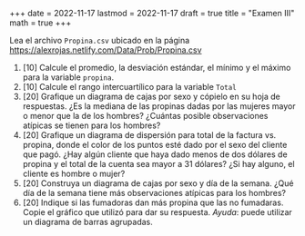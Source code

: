 +++
date      = 2022-11-17
lastmod   = 2022-11-17
draft     = true
title     = "Examen III"
math      = true
+++

Lea el archivo `Propina.csv` ubicado en la página https://alexrojas.netlify.com/Data/Prob/Propina.csv

1. [10] Calcule el promedio, la desviación estándar, el mínimo y el máximo para la variable  `propina`.
2. [10] Calcule el rango intercuartílico para la variable `Total`
3. [20] Grafique un diagrama de cajas por sexo y cópielo en su hoja de respuestas. ¿Es la mediana de las propinas dadas por las mujeres mayor o menor que la de los hombres? ¿Cuántas posible observaciones atípicas se tienen para los hombres?
4. [20] Grafique un diagrama de dispersión para total de la factura vs. propina, donde el color de los puntos esté dado por el sexo del cliente que pagó. ¿Hay algún cliente que haya dado menos de dos dólares de propina y el total de la cuenta sea mayor a 31 dólares? ¿Si hay alguno, el cliente es hombre o mujer?
5. [20] Construya un diagrama de cajas por sexo y día de la semana. ¿Qué día de la semana tiene más observaciones atípicas para los hombres?
6. [20] Indique si las fumadoras dan más propina que las no fumadaras. Copie el gráfico que utilizó para dar su respuesta. *Ayuda*: puede utilizar un diagrama de barras agrupadas.
